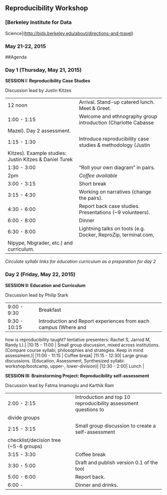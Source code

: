 ## Reproducibility Workshop

### [Berkeley Institute for Data
Science](http://bids.berkeley.edu/about/directions-and-travel)

### May 21-22, 2015


##Agenda

### Day 1 (Thursday, May 21, 2015)

**SESSION I: Reproducibility Case Studies**

Discussion lead by Justin Kitzes

|        |     |
|--------|-----|
|12 noon   |Arrival. Stand-up catered lunch. Meet & Greet.   |
|1:00 - 1:15  |Welcome and ethnography group introduction (Charlotte Cabasse
Mazel). Day 2 assessment.|
|1:15 - 1:30  |Introduce reproducibility case studies & methodology (Justin
Kitzes). Example studies: Justin Kitzes & Daniel Turek|
|1:30 - 3:00 |“Roll your own diagram” in pairs. |
|2pm |*Coffee available*|
|3:00 - 3:15 |Short break|
|3:15 - 4:30 |Working on narratives (change the pairs).|
|4:30 - 6:00|Report back case studies. Presentations (~9 volunteers).|
|6:00 - 8:00 |Dinner|
|6:30 - 8:00|Lightning talks on tools (e.g. Docker, ReproZip, terminal.com,
Nipype, Nbgrader, etc.) and curriculum.|

*Circulate syllabi links for education curriculum as a preparation for day 2*

### Day 2 (Friday, May 22, 2015)

**SESSION II: Education and Curriculum**

Discussion lead by Philip Stark

|        |     |
|--------|-----|
|9:00 - 9:30  | Breakfast |
|9:30 - 10:15  | Introduction and Report experiences from each campus (Where and
how is reproducibility taught? tentative presenters: Rachel S, Jarrod M, Randy
L).|
|10:15 - 11:00 | Small group discussion, mixed across institutions. (Compare
course syllabi, philosophies and strategies. Keep in mind assessment.)|
|11:00 - 11:15 | Coffee break|
|11:15 - 12:30| Large group discussions. (Education, Assessment, Synthesized
syllabi: workshop/bootcamp, upper-, lower-division)|
|12:30 - 2:00| Lunch |

**SESSION III: Brainstorming Project: Reproducibility self-assessment**

Discussion lead by Fatma Imamoglu and Karthik Ram

|        |     |
|--------|-----|
|2:00 - 2:15  | Introduction and top 10 reproducibility assessment questions to
divide groups|
|2:15 - 3:15  | Small group discussion to create a self-assessment
checklist/decision tree (~5-6 groups) |
|3:15 - 3:30  | Coffee break |
|3:30 - 5:00  | Draft and publish version 0.1 of the tool |
|5:00 - 6:00  | Report back.|
|6:00 -       | Dinner and drinks.  |
